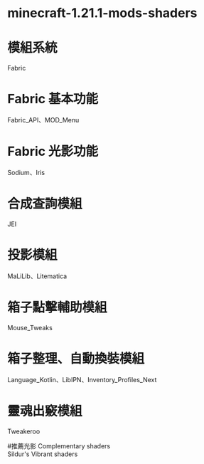 # minecraft-1.21.1-mods-shaders


# 模組系統
Fabric
		
# Fabric 基本功能
Fabric_API、MOD_Menu			
							
# Fabric 光影功能
Sodium、Iris
 										    									    
# 合成查詢模組
JEI 	
 				
# 投影模組
MaLiLib、Litematica
 										
# 箱子點擊輔助模組
Mouse_Tweaks
 	
# 箱子整理、自動換裝模組
Language_Kotlin、LibIPN、Inventory_Profiles_Next
										    
# 靈魂出竅模組
Tweakeroo
	
#推薦光影
Complementary shaders						
Sildur's Vibrant shaders
